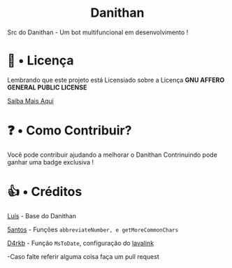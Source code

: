 <div align="center">


<h1>Danithan</h1>
</div>
Src do Danithan - Um bot multifuncional em desenvolvimento ! 

# 🍕 • Licença
Lembrando que este projeto está Licensiado sobre a Licença **GNU AFFERO GENERAL PUBLIC LICENSE**

[Saiba Mais Aqui](https://github.com/Danithan/DanithanBot/blob/master/LICENSE)  


# ❓ • Como Contribuir?
Você pode contribuir ajudando a melhorar o Danithan
Contrinuindo pode ganhar uma badge exclusiva !


# 👍 • Créditos 
[Luís](https://github.com/MrSannyY) - Base do Danithan

[5antos](https://github.com/5antos) - Funções `abbreviateNumber, e getMoreCommonChars`

[D4rkb](https://github.com/davidffa) - Função `MsToDate`, configuração do [lavalink](https://www.notion.so/Heroku-Lavalink-35a42e309e84419b9958f77bd9e7359f)

-Caso falte referir alguma coisa faça um pull request

